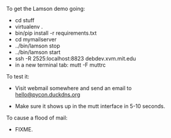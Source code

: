 To get the Lamson demo going:

* cd stuff
* virtualenv .
* bin/pip install -r requirements.txt
* cd mymailserver
* ../bin/lamson stop
* ../bin/lamson start
* ssh  -R 2525:localhost:8823 debdev.xvm.mit.edu
* in a new terminal tab: mutt -F muttrc


To test it:

* Visit webmail somewhere and send an email to
  hello@pycon.duckdns.org

* Make sure it shows up in the mutt interface in
  5-10 seconds.

To cause a flood of mail:

* FIXME.